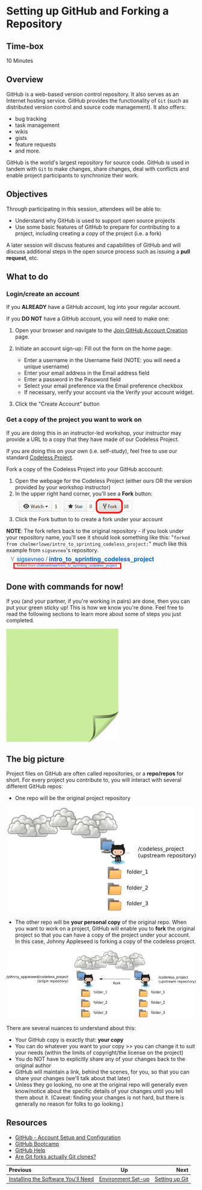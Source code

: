 <!-- begin auto-generated title section -->
# Setting up GitHub and Forking a Repository
<!-- end auto-generated section -->


## Time-box

10 Minutes


## Overview

GitHub is a web-based version control repository. It also serves as an Internet hosting service. GitHub provides the functionality of `Git` (such as distributed version control and source code management). It also offers:

* bug tracking
* task management
* wikis
* gists
* feature requests
* and more. 

GitHub is the world's largest repository for source code. GitHub is used in tandem with `Git` to make changes, share changes, deal with conflicts and enable project participants to synchronize their work.


## Objectives

Through participating in this session, attendees will be able to:

* Understand why GitHub is used to support open source projects
* Use some basic features of GitHub to prepare for contributing to a project, including creating a copy of the project (i.e. a fork)

A later session will discuss features and capabilities of GitHub and will discuss additional steps in the open source process such as issuing a **pull request**, etc.

## What to do

### Login/create an account

If you **ALREADY** have a GitHub account, log into your regular account.

If you **DO NOT** have a GitHub account, you will need to make one:

1. Open your browser and navigate to the [Join GitHub Account Creation](https://github.com/join) page.
2. Initiate an account sign-up:
Fill out the form on the home page:
   
   * Enter a username in the Username field (NOTE: you will need a unique username)
   * Enter your email address in the Email address field
   * Enter a password in the Password field
   * Select your email preference via the Email preference checkbox
   * If necessary, verify your account via the Verify your account widget.
3. Click the "Create Account" button

### Get a copy of the project you want to work on

If you are doing this in an instructor-led workshop, your instructor may provide a URL to a copy that they have made of our Codeless Project.

If you are doing this on your own (i.e. self-study), feel free to use our standard [Codeless Project](https://github.com/chalmerlowe/intro_to_sprinting_codeless_project/).

Fork a copy of the Codeless Project into your GitHub acccount:

1. Open the webpage for the Codeless Project (either ours OR the version provided by your workshop instructor)
1. In the upper right hand corner, you'll see a **Fork** button:<br>
![Fork a Repo Button](images/fork-repo-icon.png)
1. Click the Fork button to to create a fork under your account

**NOTE**:  The fork refers back to the original repository - if you look under your repository name, you'll see it should look something like this: "`forked from chalmerlowe/intro_to_sprinting_codeless_project:`" much like this example from `sigsevneo`'s repository.<br>
![Fork link to original repo](images/fork-repo-link.png)

## Done with commands for now!

If you (and your partner, if you're working in pairs) are done, then you can put your green sticky up! This is how we know you're done. Feel free to read the following sections to learn more about some of steps you just completed.

![green sticky note](images/Sticky-Note-02-Green-300px.png)

## The big picture

Project files on GitHub are often called repositories, or a **repo/repos** for short. For every project you contribute to, you will interact with several different GitHub repos:

* One repo will be the original project repository

![Remote Repo](images/github_part_1_remote.png)

* The other repo will be **your personal copy** of the original repo. When you want to work on a project, GitHub will enable you to **fork** the original project so that you can have a copy of the project under your account. In this case, Johnny Appleseed is forking a copy of the codeless project.

![Personal Repo](images/github_part_1_personal.png)

There are several nuances to understand about this:

* Your GitHub copy is exactly that: **your copy**
* You can do whatever you want to your copy >> you can change it to suit your needs (within the limits of copyright/the license on the project)
* You do NOT have to explicitly share any of your changes back to the original author
* GitHub will maintain a link, behind the scenes, for you, so that you can share your changes (we'll talk about that later)
* Unless they go looking, no one at the original repo will generally even know/notice about the specific details of your changes until you tell them about it. (Caveat: finding your changes is not hard, but there is generally no reason for folks to go looking.)


## Resources

* [GitHub - Account Setup and Configuration](https://git-scm.com/book/en/v2/GitHub-Account-Setup-and-Configuration)
* [GitHub Bootcamp](https://help.github.com/categories/bootcamp/)
* [GitHub Help](https://help.github.com/)
* [Are Git forks actually Git clones?](http://stackoverflow.com/questions/6286571/are-git-forks-actually-git-clones)

<!-- begin auto-generated nav-links section -->
| Previous | Up | Next |
|:---------|:---:|-----:|
| [Installing the Software You'll Need](./installing_tools.md) | [Environment Set-up](./environment_overview.md) | [Setting up Git](./git_config.md) |
<!-- end auto-generated section -->
